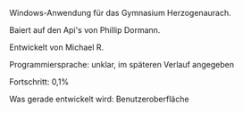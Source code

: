 Windows-Anwendung für das Gymnasium Herzogenaurach.

Baiert auf den Api's von Phillip Dormann.

Entwickelt von Michael R.

Programmiersprache: unklar, im späteren Verlauf angegeben

Fortschritt: 0,1%

Was gerade entwickelt wird: Benutzeroberfläche

